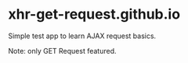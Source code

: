 # xhr-get-request.github.io

Simple test app to learn AJAX request basics.

Note: only GET Request featured.
